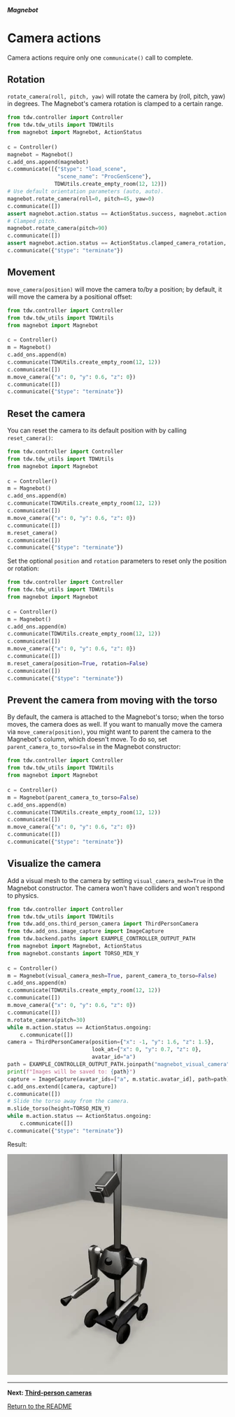 ##### Magnebot

# Camera actions

Camera actions require only one `communicate()` call to complete.

## Rotation

`rotate_camera(roll, pitch, yaw)` will rotate the camera by (roll, pitch, yaw) in degrees. The Magnebot's camera rotation is clamped to a certain range.

```python
from tdw.controller import Controller
from tdw.tdw_utils import TDWUtils
from magnebot import Magnebot, ActionStatus

c = Controller()
magnebot = Magnebot()
c.add_ons.append(magnebot)
c.communicate([{"$type": "load_scene",
                "scene_name": "ProcGenScene"},
               TDWUtils.create_empty_room(12, 12)])
# Use default orientation parameters (auto, auto).
magnebot.rotate_camera(roll=0, pitch=45, yaw=0)
c.communicate([])
assert magnebot.action.status == ActionStatus.success, magnebot.action.status
# Clamped pitch.
magnebot.rotate_camera(pitch=90)
c.communicate([])
assert magnebot.action.status == ActionStatus.clamped_camera_rotation, magnebot.action.status
c.communicate({"$type": "terminate"})
```

## Movement

`move_camera(position)` will move the camera to/by a position; by default, it will move the camera by a positional offset:

```python
from tdw.controller import Controller
from tdw.tdw_utils import TDWUtils
from magnebot import Magnebot

c = Controller()
m = Magnebot()
c.add_ons.append(m)
c.communicate(TDWUtils.create_empty_room(12, 12))
c.communicate([])
m.move_camera({"x": 0, "y": 0.6, "z": 0})
c.communicate([])
c.communicate({"$type": "terminate"})
```

## Reset the camera

You can reset the camera to its default position with by calling `reset_camera()`:

```python
from tdw.controller import Controller
from tdw.tdw_utils import TDWUtils
from magnebot import Magnebot

c = Controller()
m = Magnebot()
c.add_ons.append(m)
c.communicate(TDWUtils.create_empty_room(12, 12))
c.communicate([])
m.move_camera({"x": 0, "y": 0.6, "z": 0})
c.communicate([])
m.reset_camera()
c.communicate([])
c.communicate({"$type": "terminate"})
```

Set the optional `position` and `rotation` parameters to reset only the position or rotation:

```python
from tdw.controller import Controller
from tdw.tdw_utils import TDWUtils
from magnebot import Magnebot

c = Controller()
m = Magnebot()
c.add_ons.append(m)
c.communicate(TDWUtils.create_empty_room(12, 12))
c.communicate([])
m.move_camera({"x": 0, "y": 0.6, "z": 0})
c.communicate([])
m.reset_camera(position=True, rotation=False)
c.communicate([])
c.communicate({"$type": "terminate"})
```

## Prevent the camera from moving with the torso

By default, the camera is attached to the Magnebot's torso; when the torso moves, the camera does as well. If you want to manually move the camera via `move_camera(position)`, you might want to parent the camera to the Magnebot's column, which doesn't move. To do so, set `parent_camera_to_torso=False` in the Magnebot constructor:

```python
from tdw.controller import Controller
from tdw.tdw_utils import TDWUtils
from magnebot import Magnebot

c = Controller()
m = Magnebot(parent_camera_to_torso=False)
c.add_ons.append(m)
c.communicate(TDWUtils.create_empty_room(12, 12))
c.communicate([])
m.move_camera({"x": 0, "y": 0.6, "z": 0})
c.communicate([])
c.communicate({"$type": "terminate"})
```

## Visualize the camera

Add a visual mesh to the camera by setting `visual_camera_mesh=True` in the Magnebot constructor. The camera won't have colliders and won't respond to physics.

```python
from tdw.controller import Controller
from tdw.tdw_utils import TDWUtils
from tdw.add_ons.third_person_camera import ThirdPersonCamera
from tdw.add_ons.image_capture import ImageCapture
from tdw.backend.paths import EXAMPLE_CONTROLLER_OUTPUT_PATH
from magnebot import Magnebot, ActionStatus
from magnebot.constants import TORSO_MIN_Y

c = Controller()
m = Magnebot(visual_camera_mesh=True, parent_camera_to_torso=False)
c.add_ons.append(m)
c.communicate(TDWUtils.create_empty_room(12, 12))
c.communicate([])
m.move_camera({"x": 0, "y": 0.6, "z": 0})
c.communicate([])
m.rotate_camera(pitch=30)
while m.action.status == ActionStatus.ongoing:
    c.communicate([])
camera = ThirdPersonCamera(position={"x": -1, "y": 1.6, "z": 1.5},
                           look_at={"x": 0, "y": 0.7, "z": 0},
                           avatar_id="a")
path = EXAMPLE_CONTROLLER_OUTPUT_PATH.joinpath("magnebot_visual_camera")
print(f"Images will be saved to: {path}")
capture = ImageCapture(avatar_ids=["a", m.static.avatar_id], path=path)
c.add_ons.extend([camera, capture])
c.communicate([])
# Slide the torso away from the camera.
m.slide_torso(height=TORSO_MIN_Y)
while m.action.status == ActionStatus.ongoing:
    c.communicate([])
c.communicate({"$type": "terminate"})
```

Result:

![](../images/visual_camera.gif)

***

**Next: [Third-person cameras](third_person_camera.md)**

[Return to the README](../../../README.md)
